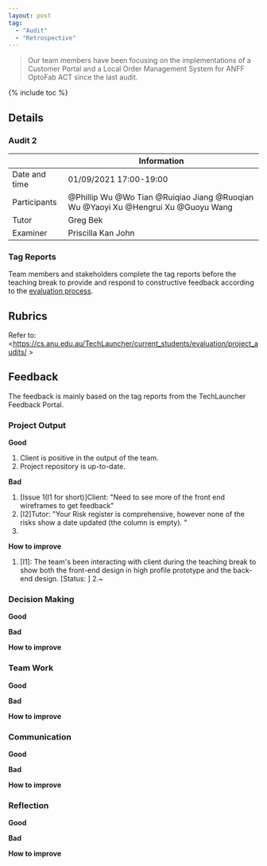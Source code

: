 ```yaml
---
layout: post
tag:
  - "Audit"
  - "Retrospective"
---
```


> Our team members have been focusing on the implementations of a Customer Portal and a Local Order Management System for ANFF OptoFab ACT since the last audit.

{% include toc %}

## Details

### Audit 2

|               | Information                                                                       |
| ------------- | --------------------------------------------------------------------------------- |
| Date and time | 01/09/2021 17:00-19:00                                                            |
| Participants  | @Phillip Wu @Wo Tian @Ruiqiao Jiang @Ruoqian Wu @Yaoyi Xu @Hengrui Xu @Guoyu Wang |
| Tutor         | Greg Bek                                                                          |
| Examiner      | Priscilla Kan John                                                                |

### Tag Reports

Team members and stakeholders complete the tag reports before the teaching break to provide and respond to constructive feedback according to the [evaluation process](https://cs.anu.edu.au/TechLauncher/current_students/evaluation/tag_reports/).

## Rubrics

Refer to: <https://cs.anu.edu.au/TechLauncher/current_students/evaluation/project_audits/ >

## Feedback

The feedback is mainly based on the tag reports from the TechLauncher Feedback Portal.

### Project Output

**Good**

1. Client is positive in the output of the team.
2. Project repository is up-to-date.

**Bad**

1. [Issue 1(I1 for short)]Client: "Need to see more of the front end wireframes to get feedback"
2. [I2]Tutor: "Your Risk register is comprehensive, however none of the risks show a date updated (the column is empty). "
3.

**How to improve**

1. [I1]: The team's been interacting with client during the teaching break to show both the front-end design in high profile prototype and the back-end design. [Status: ]
   2.~

### Decision Making

**Good**

**Bad**

**How to improve**

### Team Work

**Good**

**Bad**

**How to improve**

### Communication

**Good**

**Bad**

**How to improve**

### Reflection

**Good**

**Bad**

**How to improve**

